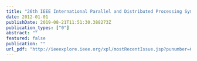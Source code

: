 ```yaml
---
title: "26th IEEE International Parallel and Distributed Processing Symposium Workshops & PhD Forum, IPDPS 2012, Shanghai, China, May 21-25, 2012"
date: 2012-01-01
publishDate: 2019-08-21T11:51:30.388273Z
publication_types: ["0"]
abstract: ""
featured: false
publication: ""
url_pdf: "http://ieeexplore.ieee.org/xpl/mostRecentIssue.jsp?punumber=6269389"
---
```


